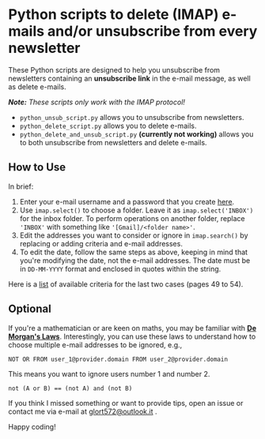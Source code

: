 # Python scripts to delete (IMAP) e-mails and/or unsubscribe from every newsletter

These Python scripts are designed to help you unsubscribe from newsletters containing an **unsubscribe link** in the e-mail message, as well as delete e-mails.

**_Note:_** _These scripts only work with the IMAP protocol!_

- `python_unsub_script.py` allows you to unsubscribe from newsletters.
- `python_delete_script.py` allows you to delete e-mails.
- `python_delete_and_unsub_script.py` **(currently not working)** allows you to both unsubscribe from newsletters and delete e-mails.

## How to Use

In brief:

1. Enter your e-mail username and a password that you create [here](https://support.google.com/accounts/answer/185833?hl=en&sjid=11205608307902457777-EU).
2. Use `imap.select()` to choose a folder. Leave it as `imap.select('INBOX')` for the inbox folder. To perform operations on another folder, replace `'INBOX'` with something like `'[Gmail]/<folder name>'`.
3. Edit the addresses you want to consider or ignore in `imap.search()` by replacing or adding criteria and e-mail addresses.
4. To edit the date, follow the same steps as above, keeping in mind that you're modifying the date, not the e-mail addresses. The date must be in `DD-MM-YYYY` format and enclosed in quotes within the string.

Here is a [list](https://www.rfc-editor.org/rfc/rfc3501#section-6.4.4) of available criteria for the last two cases (pages 49 to 54).

## Optional

If you're a mathematician or are keen on maths, you may be familiar with **[De Morgan's Laws](https://en.wikipedia.org/wiki/De_Morgan%27s_laws)**. Interestingly, you can use these laws to understand how to choose multiple e-mail addresses to be ignored, e.g.,

```plaintext
NOT OR FROM user_1@provider.domain FROM user_2@provider.domain
```
This means you want to ignore users number 1 and number 2.

```plaintext
not (A or B) == (not A) and (not B)
```

If you think I missed something or want to provide tips, open an issue or contact me via e-mail at glort572@outlook.it .

Happy coding!
